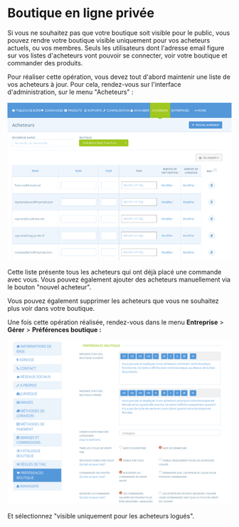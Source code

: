 # Boutique en ligne privée

Si vous ne souhaitez pas que votre boutique soit visible pour le public, vous pouvez rendre votre boutique visible uniquement pour vos acheteurs actuels, ou vos membres. Seuls les utilisateurs dont l'adresse email figure sur vos listes d'acheteurs vont pouvoir se connecter, voir votre boutique et commander des produits.

Pour réaliser cette opération, vous devez tout d'abord maintenir une liste de vos acheteurs à jour. Pour cela, rendez-vous sur l'interface d'administration, sur le menu "Acheteurs" :

![](../../.gitbook/assets/image%20%2889%29.png)

Cette liste présente tous les acheteurs qui ont déjà placé une commande avec vous. Vous pouvez également ajouter des acheteurs manuellement via le bouton "nouvel acheteur".

Vous pouvez également supprimer les acheteurs que vous ne souhaitez plus voir dans votre boutique.

Une fois cette opération réalisée, rendez-vous dans le menu **Entreprise** &gt; **Gérer** &gt; **Préférences boutique :**

![](../../.gitbook/assets/image%20%2856%29.png)

Et sélectionnez "visible uniquement pour les acheteurs logués".



